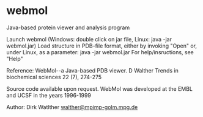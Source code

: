 # webmol
Java-based protein viewer and analysis program

Launch webmol (Windows: double click on jar file, Linux: java -jar webmol.jar)
Load structure in PDB-file format, either by invoking "Open" or, under Linux, as a parameter: java -jar webmol.jar <pdb-file>
For help/insructions, see "Help"

Reference:
WebMol--a Java-based PDB viewer.
D Walther
Trends in biochemical sciences 22 (7), 274-275

Source code available upon request.
WebMol was developed at the EMBL and UCSF in the years 1996-1999

Author: Dirk Watlther
walther@mpimp-golm.mpg.de
